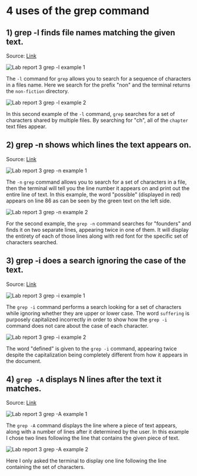 # 4 uses of the grep command

## 1) grep -l finds file names matching the given text.
   Source: [Link](https://www.thegeekstuff.com/2009/03/15-practical-unix-grep-command-examples/)

![Lab report 3 grep -l example 1](https://user-images.githubusercontent.com/122496390/218268260-f3643999-5758-4d9b-857d-c811cff29578.png)

The `-l` command for `grep` allows you to search for a sequence of characters in a files name. Here we search for the prefix "non" and the terminal returns the `non-fiction` directory.

![Lab report 3 grep -l example 2](https://user-images.githubusercontent.com/122496390/218268276-a9434976-48f4-49d8-8286-c2226f6b55d6.png)

In this second example of the `-l` command, `grep` searches for a set of characters shared by multiple files. By searching for "ch", all of the `chapter` text files appear.

## 2) grep -n shows which lines the text appears on.
   Source: [Link](https://www.thegeekstuff.com/2009/03/15-practical-unix-grep-command-examples/)

![Lab report 3 grep -n example 1](https://user-images.githubusercontent.com/122496390/218268285-2744dfae-ff3d-4837-9072-6ab28a0f6e88.png)

The `-n` `grep` command allows you to search for a set of characters in a file, then the terminal will tell you the line number it appears on and print out the entire line of text. In this example, the word "possible" (displayed in red) appears on line 86 as can be seen by the green text on the left side.

![Lab report 3 grep -n example 2](https://user-images.githubusercontent.com/122496390/218268292-f9b8d31b-146c-42a6-8e9c-a52588f4b189.png)

For the second example, the `grep -n` command searches for "founders" and finds it on two separate lines, appearing twice in one of them. It will display the entirety of each of those lines along with red font for the specific set of characters searched.

## 3) grep -i does a search ignoring the case of the text.
   Source: [Link](https://www.thegeekstuff.com/2009/03/15-practical-unix-grep-command-examples/)

![Lab report 3 grep -i example 1](https://user-images.githubusercontent.com/122496390/218268302-40bf899c-072b-4cb5-b30c-2e428f7bbf44.png)

The `grep -i` command performs a search looking for a set of characters while ignoring whether they are upper or lower case. The word `suffering` is purposely capitalized incorrectly in order to show how the `grep -i` command does not care about the case of each character.

![Lab report 3 grep -i example 2](https://user-images.githubusercontent.com/122496390/218268305-bd273d52-8442-467c-8611-a5770c365b88.png)

The word "defined" is given to the `grep -i` command, appearing twice despite the capitalization being completely different from how it appears in the document.

## 4) `grep -A` displays N lines after the text it matches.
   Source: [Link](https://www.thegeekstuff.com/2009/03/15-practical-unix-grep-command-examples/)

![Lab report 3 grep -A example 1](https://user-images.githubusercontent.com/122496390/218268308-aad3d60b-18f7-4552-b211-9029bd4a5bf7.png)

The `grep -A` command displays the line where a piece of text appears, along with a number of lines after it determined by the user. In this example I chose two lines following the line that contains the given piece of text.

![Lab report 3 grep -A example 2](https://user-images.githubusercontent.com/122496390/218268311-acd54f6d-2f31-4ef8-b7bf-77fe154f6f83.png)

Here I only asked the terminal to display one line following the line containing the set of characters.

